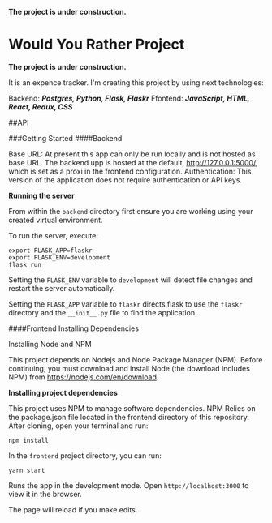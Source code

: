 **The project is under construction.**

# Would You Rather Project

**The project is under construction.**

It is an expence tracker.
I'm creating this project by using next technologies:

Backend:
**_Postgres, Python, Flask, Flaskr_**
Ffontend:
**_JavaScript, HTML, React, Redux, CSS_**

##API

###Getting Started
####Backend

Base URL: At present this app can only be run locally and is not hosted as base URL. The backend upp is hosted at the default, http://127.0.0.1:5000/, which is set as a proxi in the frontend configuration.
Authentication: This version of the application does not require authentication or API keys.

**Running the server**

From within the `backend` directory first ensure you are working using your created virtual environment.

To run the server, execute:

```
export FLASK_APP=flaskr
export FLASK_ENV=development
flask run
```

Setting the `FLASK_ENV` variable to `development` will detect file changes and restart the server automatically.

Setting the `FLASK_APP` variable to `flaskr` directs flask to use the `flaskr` directory and the `__init__.py` file to find the application.

####Frontend
Installing Dependencies

Installing Node and NPM

This project depends on Nodejs and Node Package Manager (NPM). Before continuing, you must download and install Node (the download includes NPM) from https://nodejs.com/en/download.

**Installing project dependencies**

This project uses NPM to manage software dependencies. NPM Relies on the package.json file located in the frontend directory of this repository. After cloning, open your terminal and run:

```
npm install
```

In the `frontend` project directory, you can run:

```
yarn start
```

Runs the app in the development mode.
Open `http://localhost:3000` to view it in the browser.

The page will reload if you make edits.
